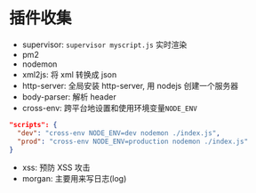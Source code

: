 # 插件收集

- supervisor: `supervisor myscript.js` 实时渲染
- pm2
- nodemon
- xml2js: 将 xml 转换成 json
- http-server: 全局安装 http-server, 用 nodejs 创建一个服务器
- body-parser: 解析 header
- cross-env: 跨平台地设置和使用环境变量`NODE_ENV`

```json
"scripts": {
  "dev": "cross-env NODE_ENV=dev nodemon ./index.js",
  "prod": "cross-env NODE_ENV=production nodemon ./index.js"
}
```

- xss: 预防 XSS 攻击
- morgan: 主要用来写日志(log)
